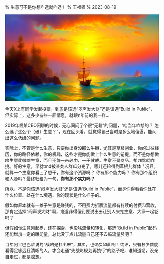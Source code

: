 % 生意可不是你想咋选就咋选！
% 王福强
% 2023-08-19

![](images/2023-08-19-21-16-24.jpg)

今天X上有同学发起投票，到底是该选“闷声发大财”还是该选“Build in Public”，但实际上，这多少有些一厢情愿，就跟n年前的我一样...

2019年跟某CEO闲聊的时候，无心间问了个很“无聊”的问题，“咱当年咋想的？ 怎么选了这么个（破）生意？”，现在回头看，就觉得自己当时是多么地傻逼，能问出这么低级的问题。

实际上，不管是什么生意，只要你出身没那么牛掰，尤其是草根创业，你的过往经历，你的路径依赖，你的机缘，这些才是你能做上什么生意的前提，而不是你想做啥生意就做啥生意，而且还能一击必中、一干就成。生意不是商品，想咋挑就咋挑。好的生意，早就tmd被某类人群瓜分完了，哪儿还轮得到草根儿群体？况且，就算一个生意你看上了想干，你有这个资源吗？ 你有那个能力吗？ 你有那个组织和人脉吗？最终归结为一句，**你有那个实力吗？**

所以，不是你该选“闷声发大财”还是该选“Build in Public”，而是你得看看你处在什么位置、处在什么境遇、你的现状是什么样子的。 

假如你原本就有一摊子生意是赚钱的，不用费力折腾流量都有持续的付费和营收，那肯定选择“闷声发大财”啊，难道非得傻到要说出去让别人来抢生意、大家一起卷吗？

但假如你生意刚起步，还在探索，也没啥流量和转化，那选“Build in Public”起码还能增加一定的曝光量，总比没丁点儿流量自己还不去搞流量强吧？

当年阿里巴巴谁说的“战略是打出来”，其实，也确实如此啊！或许，只有极少数能看得足够远且清晰的人，才会走通“先战略规划再执行”的路子吧，谁知道呢，没亲自走过，都是臆想。





